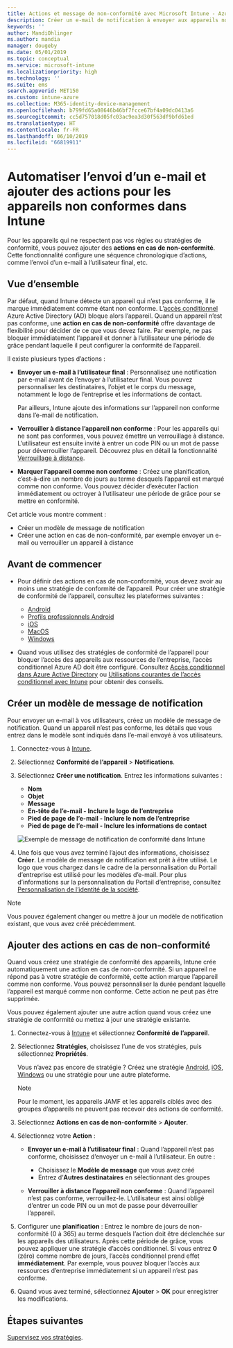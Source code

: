 ```yaml
---
title: Actions et message de non-conformité avec Microsoft Intune - Azure | Microsoft Docs
description: Créer un e-mail de notification à envoyer aux appareils non conformes. Ajoutez des actions après qu’un appareil a été marqué comme non conforme, par exemple ajoutez une période de grâce pour la conformité, ou créez une planification afin de bloquer l’accès jusqu’à ce que l’appareil soit conforme. Effectuez ces opérations à l’aide de Microsoft Intune dans Azure.
keywords: ''
author: MandiOhlinger
ms.author: mandia
manager: dougeby
ms.date: 05/01/2019
ms.topic: conceptual
ms.service: microsoft-intune
ms.localizationpriority: high
ms.technology: ''
ms.suite: ems
search.appverid: MET150
ms.custom: intune-azure
ms.collection: M365-identity-device-management
ms.openlocfilehash: b799fd65a08646b46bf7fcce67bf4a09dc0413a6
ms.sourcegitcommit: cc5d757018d05fc03ac9ea3d30f563df9bfd61ed
ms.translationtype: HT
ms.contentlocale: fr-FR
ms.lasthandoff: 06/10/2019
ms.locfileid: "66819911"
---
```

# <a name="automate-email-and-add-actions-for-noncompliant-devices-in-intune"></a>Automatiser l’envoi d’un e-mail et ajouter des actions pour les appareils non conformes dans Intune

Pour les appareils qui ne respectent pas vos règles ou stratégies de conformité, vous pouvez ajouter des **actions en cas de non-conformité**. Cette fonctionnalité configure une séquence chronologique d’actions, comme l’envoi d’un e-mail à l’utilisateur final, etc.

## <a name="overview"></a>Vue d’ensemble

Par défaut, quand Intune détecte un appareil qui n’est pas conforme, il le marque immédiatement comme étant non conforme. L’[accès conditionnel](https://docs.microsoft.com/azure/active-directory/active-directory-conditional-access-azure-portal) Azure Active Directory (AD) bloque alors l’appareil. Quand un appareil n’est pas conforme, une **action en cas de non-conformité** offre davantage de flexibilité pour décider de ce que vous devez faire. Par exemple, ne pas bloquer immédiatement l’appareil et donner à l’utilisateur une période de grâce pendant laquelle il peut configurer la conformité de l’appareil.

Il existe plusieurs types d’actions :

- **Envoyer un e-mail à l’utilisateur final** : Personnalisez une notification par e-mail avant de l’envoyer à l’utilisateur final. Vous pouvez personnaliser les destinataires, l’objet et le corps du message, notamment le logo de l’entreprise et les informations de contact.

    Par ailleurs, Intune ajoute des informations sur l’appareil non conforme dans l’e-mail de notification.

- **Verrouiller à distance l’appareil non conforme** : Pour les appareils qui ne sont pas conformes, vous pouvez émettre un verrouillage à distance. L’utilisateur est ensuite invité à entrer un code PIN ou un mot de passe pour déverrouiller l’appareil. Découvrez plus en détail la fonctionnalité [Verrouillage à distance](device-remote-lock.md). 

- **Marquer l’appareil comme non conforme** : Créez une planification, c’est-à-dire un nombre de jours au terme desquels l’appareil est marqué comme non conforme. Vous pouvez décider d’exécuter l’action immédiatement ou octroyer à l’utilisateur une période de grâce pour se mettre en conformité.

Cet article vous montre comment :

- Créer un modèle de message de notification
- Créer une action en cas de non-conformité, par exemple envoyer un e-mail ou verrouiller un appareil à distance


## <a name="before-you-begin"></a>Avant de commencer

- Pour définir des actions en cas de non-conformité, vous devez avoir au moins une stratégie de conformité de l’appareil. Pour créer une stratégie de conformité de l’appareil, consultez les plateformes suivantes :

  - [Android](compliance-policy-create-android.md)
  - [Profils professionnels Android](compliance-policy-create-android-for-work.md)
  - [iOS](compliance-policy-create-ios.md)
  - [MacOS](compliance-policy-create-mac-os.md)
  - [Windows](compliance-policy-create-windows.md)

- Quand vous utilisez des stratégies de conformité de l’appareil pour bloquer l’accès des appareils aux ressources de l’entreprise, l’accès conditionnel Azure AD doit être configuré. Consultez [Accès conditionnel dans Azure Active Directory](https://docs.microsoft.com/azure/active-directory/active-directory-conditional-access-azure-portal) ou [Utilisations courantes de l’accès conditionnel avec Intune](conditional-access-intune-common-ways-use.md) pour obtenir des conseils.

## <a name="create-a-notification-message-template"></a>Créer un modèle de message de notification

Pour envoyer un e-mail à vos utilisateurs, créez un modèle de message de notification. Quand un appareil n’est pas conforme, les détails que vous entrez dans le modèle sont indiqués dans l’e-mail envoyé à vos utilisateurs.

1. Connectez-vous à [Intune](https://go.microsoft.com/fwlink/?linkid=2090973).
2. Sélectionnez **Conformité de l’appareil** > **Notifications**.
3. Sélectionnez **Créer une notification**. Entrez les informations suivantes :

   - **Nom**
   - **Objet**
   - **Message**
   - **En-tête de l’e-mail - Inclure le logo de l’entreprise**
   - **Pied de page de l’e-mail - Inclure le nom de l’entreprise**
   - **Pied de page de l’e-mail - Inclure les informations de contact**

   ![Exemple de message de notification de conformité dans Intune](./media/actionsfornoncompliance-1.PNG)

4. Une fois que vous avez terminé l’ajout des informations, choisissez **Créer**. Le modèle de message de notification est prêt à être utilisé. Le logo que vous chargez dans le cadre de la personnalisation du Portail d’entreprise est utilisé pour les modèles d’e-mail. Pour plus d’informations sur la personnalisation du Portail d’entreprise, consultez [Personnalisation de l’identité de la société](company-portal-app.md#company-identity-branding-customization).

> [!NOTE]
> Vous pouvez également changer ou mettre à jour un modèle de notification existant, que vous avez créé précédemment.

## <a name="add-actions-for-noncompliance"></a>Ajouter des actions en cas de non-conformité

Quand vous créez une stratégie de conformité des appareils, Intune crée automatiquement une action en cas de non-conformité. Si un appareil ne répond pas à votre stratégie de conformité, cette action marque l’appareil comme non conforme. Vous pouvez personnaliser la durée pendant laquelle l’appareil est marqué comme non conforme. Cette action ne peut pas être supprimée.

Vous pouvez également ajouter une autre action quand vous créez une stratégie de conformité ou mettez à jour une stratégie existante. 

1. Connectez-vous à [Intune](https://go.microsoft.com/fwlink/?linkid=2090973) et sélectionnez **Conformité de l’appareil**.
2. Sélectionnez **Stratégies**, choisissez l’une de vos stratégies, puis sélectionnez **Propriétés**. 

    Vous n’avez pas encore de stratégie ? Créez une stratégie [Android](compliance-policy-create-android.md), [iOS](compliance-policy-create-ios.md), [Windows](compliance-policy-create-windows.md) ou une stratégie pour une autre plateforme.
  
    > [!NOTE]
    > Pour le moment, les appareils JAMF et les appareils ciblés avec des groupes d’appareils ne peuvent pas recevoir des actions de conformité.

3. Sélectionnez **Actions en cas de non-conformité** > **Ajouter**.
4. Sélectionnez votre **Action** : 

    - **Envoyer un e-mail à l’utilisateur final** : Quand l’appareil n’est pas conforme, choisissez d’envoyer un e-mail à l’utilisateur. En outre : 
    
         - Choisissez le **Modèle de message** que vous avez créé
         - Entrez d’**Autres destinataires** en sélectionnant des groupes
    
    - **Verrouiller à distance l’appareil non conforme** : Quand l’appareil n’est pas conforme, verrouillez-le. L’utilisateur est ainsi obligé d’entrer un code PIN ou un mot de passe pour déverrouiller l’appareil. 
    
5. Configurer une **planification** : Entrez le nombre de jours de non-conformité (0 à 365) au terme desquels l’action doit être déclenchée sur les appareils des utilisateurs. Après cette période de grâce, vous pouvez appliquer une stratégie d’accès conditionnel. Si vous entrez **0** (zéro) comme nombre de jours, l’accès conditionnel prend effet **immédiatement**. Par exemple, vous pouvez bloquer l’accès aux ressources d’entreprise immédiatement si un appareil n’est pas conforme.

6. Quand vous avez terminé, sélectionnez **Ajouter** > **OK** pour enregistrer les modifications.

## <a name="next-steps"></a>Étapes suivantes

[Supervisez vos stratégies](compliance-policy-monitor.md).
